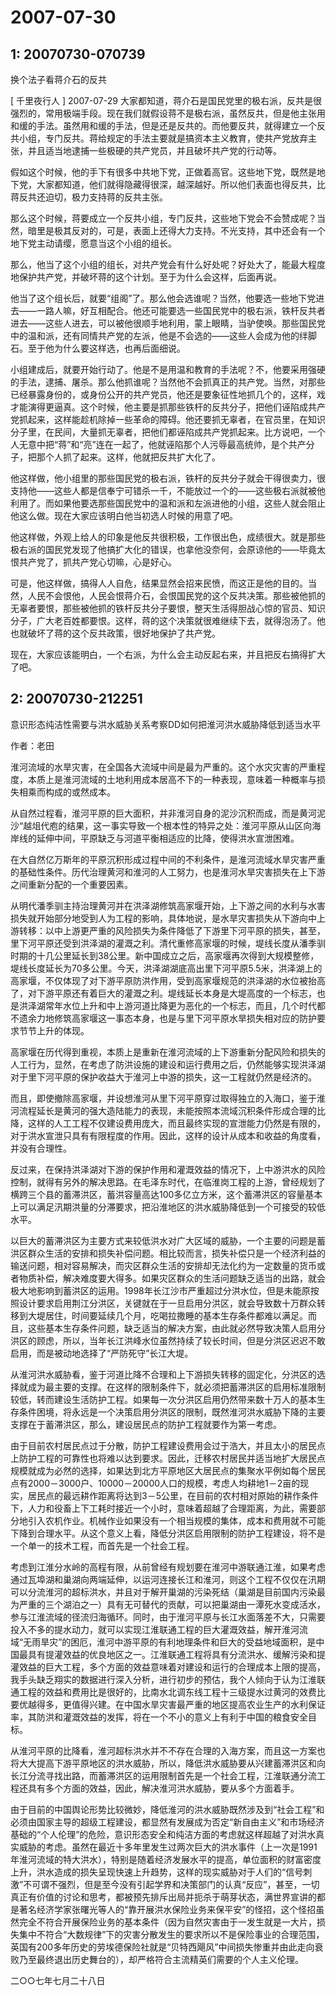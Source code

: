 # 2007-07-30

## 1: 20070730-070739

换个法子看蒋介石的反共  

[ 千里夜行人 ]   2007-07-29     大家都知道，蒋介石是国民党里的极右派，反共是很强烈的，常用极端手段。现在我们就假设蒋不是极右派，虽然反共，但是他主张用和缓的手法。虽然用和缓的手法，但是还是反共的。而他要反共，就得建立一个反共小组，专门反共。蒋给规定的手法主要就是搞资本主义教育，使共产党放弃主张，并且适当地逮捕一些极硬的共产党员，并且破坏共产党的行动等。

假如这个时候，他的手下有很多中共地下党，正做着高官。这些地下党，既然是地下党，大家都知道，他们就得隐藏得很深，越深越好。所以他们表面也得反共，比蒋反共还迫切，极力支持蒋的反共主张。

那么这个时候，蒋要成立一个反共小组，专门反共，这些地下党会不会赞成呢？当然，暗里是极其反对的，可是，表面上还得大力支持。不光支持，其中还会有一个地下党主动请缨，愿意当这个小组的组长。

那么，他当了这个小组的组长，对共产党会有什么好处呢？好处大了，能最大程度地保护共产党，并破坏蒋的这个计划。至于为什么会这样，后面再说。

他当了这个组长后，就要“组阁”了。那么他会选谁呢？当然，他要选一些地下党进去――一路人嘛，好互相配合。他还可能要选一些国民党中的极右派，铁杆反共者进去――这些人进去，可以被他很顺手地利用，蒙上眼睛，当驴使唤。那些国民党中的温和派，还有同情共产党的左派，他是不会选的――这些人会成为他的绊脚石。至于他为什么要这样选，也再后面细说。

小组建成后，就要开始行动了。他是不是用温和教育的手法呢？不，他要采用强硬的手法，逮捕、屠杀。那么他抓谁呢？当然他不会抓真正的共产党。当然，对那些已经暴露身份的，或身份公开的共产党员，他还是要象征性地抓几个的，这样，戏才能演得更逼真。这个时候，他主要是抓那些铁杆的反共分子，把他们诬陷成共产党抓起来，这样能趁机除掉一些革命的障碍。他还要抓无辜者，在官员里，在知识分子里，在民间，大量抓无辜者，把他们都诬陷成共产党抓起来。比方说吧，一个人无意中把“蒋”和“亮”连在一起了，他就诬陷那个人污辱最高统帅，是个共产分子，把那个人抓了起来。这样，他就把反共扩大化了。

他这样做，他小组里的那些国民党的极右派，铁杆的反共分子就会干得很卖力，很支持他――这些人都是信奉宁可错杀一千，不能放过一个的――这些极右派就被他利用了。而如果他要选那些国民党中的温和派和左派进他的小组，这些人就会阻止他这么做。现在大家应该明白他当初选人时候的用意了吧。

他这样做，外观上给人的印象是他反共很积极，工作很出色，成绩很大。就是那些极右派的国民党发现了他搞扩大化的错误，也拿他没奈何，会原谅他的――毕竟太恨共产党了，抓共产党心切嘛，心是好心。

可是，他这样做，搞得人人自危，结果显然会招来民愤，而这正是他的目的。当然，人民不会恨他，人民会恨蒋介石，会恨国民党的这个反共决策。那些被他抓的无辜者要恨，那些被他抓的铁杆反共分子要恨，整天生活得胆战心惊的官员、知识分子，广大老百姓都要恨。这样，蒋的这个决策就很难继续下去，就得泡汤了。他也就破坏了蒋的这个反共政策，很好地保护了共产党。

现在，大家应该能明白，一个右派，为什么会主动反起右来，并且把反右搞得扩大了吧。

## 2: 20070730-212251

意识形态纯洁性需要与洪水威胁关系考察DD如何把淮河洪水威胁降低到适当水平

作者：老田

淮河流域的水旱灾害，在全国各大流域中间是最为严重的。这个水灾灾害的严重程度，本质上是淮河流域的土地利用成本居高不下的一种表现，意味着一种概率与损失相乘而构成的或然成本。

从自然过程看，淮河平原的巨大面积，并非淮河自身的泥沙沉积而成，而是黄河泥沙“越俎代庖的结果，这一事实导致一个根本性的特异之处：淮河平原从山区向海岸线的延伸中间，平原缺乏与河道平衡相适应的比降，使得洪水宣泄困难。

在大自然亿万斯年的平原沉积形成过程中间的不利条件，是淮河流域水旱灾害严重的基础性条件。历代治理黄河和淮河的人工努力，也是淮河水旱灾害损失在上下游之间重新分配的一个重要因素。

从明代潘季驯主持治理黄河并在洪泽湖修筑高家堰开始，上下游之间的水利与水害损失就开始部分地受到人为工程的影响，具体地说，是水旱灾害损失从下游向中上游转移：以中上游更严重的风险损失为条件降低了下游里下河平原的损失，甚至，里下河平原还受到洪泽湖的灌溉之利。清代重修高家堰的时候，堤线长度从潘季驯时期的十几公里延长到38公里。新中国成立之后，高家堰再次得到大规模整修，堤线长度延长为70多公里。今天，洪泽湖湖底高出里下河平原5.5米，洪泽湖上的高家堰，不仅体现了对下游平原防洪作用，受到高家堰规范的洪泽湖的水位被抬高了，对下游平原还有着巨大的灌溉之利。堤线延长本身是大堤高度的一个标志，也是洪泽湖常年水位上升和中上游河道比降更为恶化的一个标志，而且，几个时代都不遗余力地修筑高家堰这一事态本身，也是与里下河平原水旱损失相对应的防护要求节节上升的体现。

高家堰在历代得到重视，本质上是重新在淮河流域的上下游重新分配风险和损失的人工行为，显然，在考虑了防洪设施的建设和运行费用之后，仍然能够实现洪泽湖对于里下河平原的保护收益大于淮河上中游的损失，这一工程就仍然是经济的。

而且，即使撤除高家堰，并设想淮河从里下河平原穿过取得独立的入海口，鉴于淮河流程延长是黄河的强大造陆能力的表现，未能按照本流域沉积条件形成合理的比降，这样的人工工程不仅建设费用庞大，而且最终实现的宣泄能力仍然是有限的，对于洪水宣泄只具有有限程度的作用。因此，这样的设计从成本和收益的角度看，并没有合理性。

反过来，在保持洪泽湖对下游的保护作用和灌溉效益的情况下，上中游洪水的风险控制，就得有另外的解决思路。在毛泽东时代，在临淮岗工程的上游，曾经规划了横跨三个县的蓄滞洪区，蓄洪容量高达100多亿立方米，这个蓄滞洪区的容量基本上可以满足汛期洪量的分滞要求，把沿淮地区的洪水威胁降低到一个可接受的较低水平。

以巨大的蓄滞洪区为主要方式来较低洪水对广大区域的威胁，一个主要的问题是蓄洪区群众生活的安排和损失补偿问题。相比较而言，损失补偿只是一个经济利益的输送问题，相对容易解决，而灾区群众生活的安排却无法化约为一定数量的货币或者物质补偿，解决难度要大得多。如果灾区群众的生活问题缺乏适当的出路，就会极大地影响到蓄洪区的运用。1998年长江沙市严重超过分洪水位，但是未能原按照设计要求启用荆江分洪区，关键就在于一旦启用分洪区，就会导致数十万群众转移到大堤居住，时间要延续几个月，吃喝拉撒睡的基本生存条件都难以满足。而且，这些基本生存条件问题，缺乏适当的解决方案，由此就必然导致决策人启用分洪区的顾虑，所以，当年长江洪峰水位虽然持续了较长时间，但是分洪区迟迟不敢启用，而是被动地选择了“严防死守”长江大堤。

从淮河洪水威胁看，鉴于河道比降不合理和上下游损失转移的固定化，分洪区的选择就成为最主要的支撑。在这样的限制条件下，就必须把蓄滞洪区的启用标准限制较低，转而建设生活防护工程。如果每一次分洪区启用仍然带来数十万人的基本生存条件困境，将永远是一个决策启用分洪区的限制，既然淮河洪水威胁下降的主要支撑在于蓄滞洪区，那么，建设居民点的防护工程就要作为第一考虑。

由于目前农村居民点过于分散，防护工程建设费用会过于浩大，并且太小的居民点上防护工程的可靠性也将难以达到要求。因此，迁移农村居民并适当地扩大居民点规模就成为必然的选择，如果达到北方平原地区大居民点的集聚水平例如每个居民点有2000－3000户、10000－20000人口的规模，考虑人均耕地1－2亩的现实，居民点的最远耕作距离将达到3－5公里，在目前的农村相对原始的耕作条件下，人力和役畜上下工耗时接近一个小时，意味着超越了合理距离，为此，需要部分地引入农机作业。机械作业如果没有一个相当规模的集体，成本和费用就不可能下降到合理水平。从这个意义上看，降低分洪区启用限制的防护工程建设，将不是一个单一的技术工程，而首先是一个社会工程。

考虑到江淮分水岭的高程有限，从前曾经有规划要在淮河中游联通江淮，如果考虑通过瓦埠湖和巢湖向两端延伸，以运河连接长江和淮河，则这个工程不仅仅在汛期可以分流淮河的超标洪水，并且对于解开巢湖的污染死结（巢湖是目前国内污染最为严重的三个湖泊之一）具有无可替代的贡献，可以把巢湖由一潭死水变成活水，参与江淮流域的径流归海循环。同时，由于淮河平原与长江水面落差不大，只需要投入不多的提水动力，就可以实现江淮联通工程的巨大灌溉效益，解开淮河流域“无雨旱灾”的困厄，淮河中游平原的有利地理条件和巨大的受益地域面积，是中国最具有提灌效益的优良地区之一。江淮联通工程将具有分流洪水、缓解污染和提灌效益的巨大工程，多个方面的效益意味着对建设和运行的合理成本上限的提高，我手头缺乏翔实的数据进行深入分析，进行初步的预估，我个人倾向于认为江淮联通工程的效益和费用比是很好的，比南水北调东线工程十三级提水过黄河的效费比要优越得多，更值得兴建。在中国水旱灾害最严重的地区提高农业生产的水利保证率，其防洪和灌溉效益的发挥，将在一个不小的意义上有利于中国的粮食安全目标。

从淮河平原的比降看，淮河超标洪水并不不存在合理的入海方案，而且这一方案也将大大提高下游平原地区的洪水威胁，所以，降低洪水威胁要从兴建蓄滞洪区和向长江分流寻找出路，而蓄滞洪区的运用限制首先是一个社会工程，江淮联通分流工程还具有多个方面的效益，因此，解决淮河洪水威胁，要从多个方面着手。

由于目前的中国舆论形势比较微妙，降低淮河的洪水威胁既然涉及到“社会工程”和必须由国家主导的超级工程建设，都显然有发展成为否定“新自由主义”和市场经济基础的“个人伦理”的危险，意识形态安全和纯洁方面的考虑就这样超越了对洪水真实威胁的考虑。虽然在最近十多年里发生过两次巨大的洪水事件（上一次是1991年淮河流域的特大洪水），特别是随着经济发展水平的提高，单位面积的财富密度上升，洪水造成的损失呈现快速上升趋势，这样的现实威胁对于人们的“信号刺激”不可谓不强烈，但是至今没有引起学界和决策部门的认真“反应”，甚至，一切真正有价值的讨论和思考，都被预先排斥出局并扼杀于萌芽状态，满世界宣讲的都是著名经济学家张曙光等人的“靠开展洪水保险业务来保平安”的怪招，这个怪招虽然完全不符合开展保险业务的基本条件（因为自然灾害由于一发生就是一大片，损失集中不符合“大数规律”下的灾害分散发生的要求所以不是保险事业的合理范围，英国有200多年历史的劳埃德保险社就是“贝特西飓风”中间损失惨重并由此走向衰败乃至最终退出历史舞台的），却严格符合主流精英们需要的个人主义伦理。

二○○七年七月二十八日

